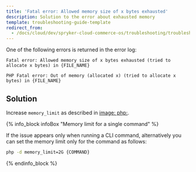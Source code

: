 ```yaml
---
title: 'Fatal error: Allowed memory size of x bytes exhausted'
description: Solution to the error about exhausted memory
template: troubleshooting-guide-template
redirect_from:
  - /docs/cloud/dev/spryker-cloud-commerce-os/troubleshooting/troubleshooting-general-issues/fatal-error-allowed-memory-size-of-x-bytes-exhausted.html
---
```


One of the following errors is returned in the error log:

```text
Fatal error: Allowed memory size of x bytes exhausted (tried to allocate x bytes) in {FILE_NAME}
```

```text
PHP Fatal error: Out of memory (allocated x) (tried to allocate x bytes) in {FILE_NAME}
```



## Solution

Increase `memory_limit` as described in [image: php:](/docs/scos/dev/the-docker-sdk/{{site.version}}/deploy-file/deploy-file-reference-1.0.html#image-php).


{% info_block infoBox "Memory limit for a single command" %}

If the issue appears only when running a CLI command, alternatively you can set the memory limit only for the command as follows:

```bash
php -d memory_limit=2G {COMMAND}
```

{% endinfo_block %}
